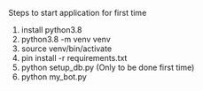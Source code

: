 Steps to start application for first time

1) install python3.8
2) python3.8 -m venv venv
3) source venv/bin/activate
4) pin install -r requirements.txt
5) python setup_db.py (Only to be done first time)
6) python my_bot.py

